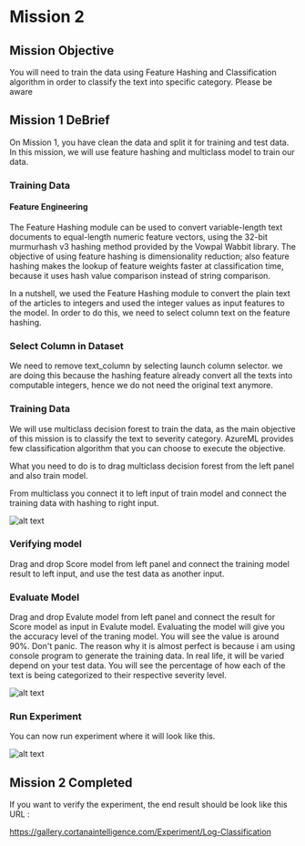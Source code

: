 # Mission 2

## Mission Objective

You will need to train the data using Feature Hashing and Classification algorithm in order to classify the text into specific category. 
Please be aware  


## Mission 1 DeBrief

On Mission 1, you have clean the data and split it for training and test data. 
In this mission, we will use feature hashing and multiclass model to train our data. 

### Training Data

#### Feature Engineering

The Feature Hashing module can be used to convert variable-length text documents to equal-length numeric feature vectors, using the 32-bit murmurhash v3 hashing method provided by the Vowpal Wabbit library. The objective of using feature hashing is dimensionality reduction; also feature hashing makes the lookup of feature weights faster at classification time, because it uses hash value comparison instead of string comparison.

In a nutshell, we used the Feature Hashing module to convert the plain text of the articles to integers and used the integer values as input features to the model. In order to do this, we need to select column text on the feature hashing.

### Select Column in Dataset

We need to remove text_column by selecting launch column selector. we are doing this because the hashing feature already convert all the texts into computable integers, hence we do not need the original text anymore.  

### Training Data

We will use multiclass decision forest to train the data, as the main objective of this mission is to classify the text to severity category. AzureML provides few classification algorithm that you can choose to execute the objective. 

What you need to do is to drag multiclass decision forest from the left panel and also train model. 

From multiclass you connect it to left input of train model and connect the training data with hashing to right input. 

![alt text](https://88qylg-sn3302.files.1drv.com/y4mIquqSMKsPXCVRyGsZgNdTlwXet_VCYv_G-fr6edecylq5N46bfsqB2V47XS5ea3ZUL06HJ4W_W7LdRAQjuR4HXfTxPnSHF4AMH1Q-kxE2kmU-L1IZ82cKwVqitrgCYXcXfTF_V8Ltmlm5OzBzN62CfRBhRWRI7T5a-BNZPM0ktrs9MCcgAvQeY5lluL0KnbkKXdIskdn-LcnUcPw3rb7tg?width=395&height=907&cropmode=none "Dashboard")

### Verifying model

Drag and drop Score model from left panel and connect the training model result to left input, and use the test data as another input. 

### Evaluate Model

Drag and drop Evalute model from left panel and connect the result for Score model as input in Evalute model. Evaluating the model will give you the accuracy level of the traning model. You will see the value is around 90%. Don't panic. The reason why it is almost perfect is because i am using console program to generate the training data. In real life, it will be varied depend on your test data. You will see the percentage of how each of the text is being categorized to their respective severity level. 

![alt text](https://88qxlg-sn3302.files.1drv.com/y4me0smi1xuiIbgcWtmGVmm1ill1lnprG4DbqBVlCO1mgH6ssAgpbnzzMXQnm191VQ5FXEGw6thLeXiwadcW9of3tG-etXizZKDaWHObKBIeER9AwxCVQAD0e0CLIj9rlUhFEztGMEDa5N3HbuXRQiF7uWl2QuNd_IIhlvPSKEreDN6cPVo3oWI4h7ukuWwSU9PE1vrcrKDScBkxSV52ZKhXQ?width=991&height=929&cropmode=none "Dashboard")

### Run Experiment
 
 You can now run experiment where it will look like this.
 
 ![alt text](https://9sqqlg-sn3302.files.1drv.com/y4mGIypk26m4rKg7i3yj4udkZTbGwwl0KDU-69DrbK4-e1YSe9EvwXvJQsbXrQvD5t208WyXzyaLFw9NztjMc3i1RI11-1NV_ehlRCu0nww7hauGQyWZ2bznQfnOHQvNNHx_k3LYm2FZVzqDO4qiyH3plRgm7aUePCo2J_9VuNl8A1Kmx_s_yhaN55MBtuJZsPGtI5qXa-3wifNd3IEpiMQow?width=985&height=904&cropmode=none "Dashboard")
 
 ## Mission 2 Completed
 
 If you want to verify the experiment, the end result should be look like this URL : 
 
 https://gallery.cortanaintelligence.com/Experiment/Log-Classification
